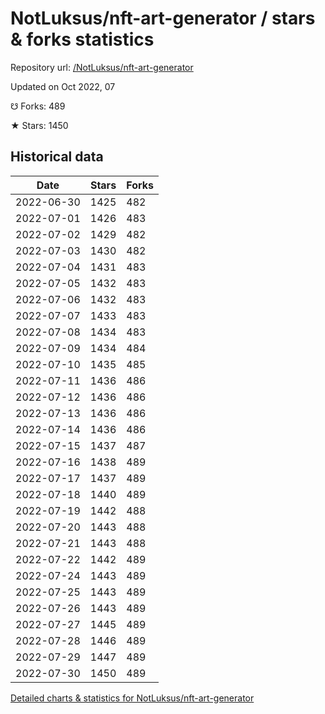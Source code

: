 # NotLuksus/nft-art-generator / stars & forks statistics

Repository url: [/NotLuksus/nft-art-generator](https://github.com/NotLuksus/nft-art-generator)

Updated on Oct 2022, 07

☋ Forks: 489

★ Stars: 1450

## Historical data
| Date | Stars | Forks |
|------|-------|-------|
| 2022-06-30 | 1425 | 482 | 
| 2022-07-01 | 1426 | 483 | 
| 2022-07-02 | 1429 | 482 | 
| 2022-07-03 | 1430 | 482 | 
| 2022-07-04 | 1431 | 483 | 
| 2022-07-05 | 1432 | 483 | 
| 2022-07-06 | 1432 | 483 | 
| 2022-07-07 | 1433 | 483 | 
| 2022-07-08 | 1434 | 483 | 
| 2022-07-09 | 1434 | 484 | 
| 2022-07-10 | 1435 | 485 | 
| 2022-07-11 | 1436 | 486 | 
| 2022-07-12 | 1436 | 486 | 
| 2022-07-13 | 1436 | 486 | 
| 2022-07-14 | 1436 | 486 | 
| 2022-07-15 | 1437 | 487 | 
| 2022-07-16 | 1438 | 489 | 
| 2022-07-17 | 1437 | 489 | 
| 2022-07-18 | 1440 | 489 | 
| 2022-07-19 | 1442 | 488 | 
| 2022-07-20 | 1443 | 488 | 
| 2022-07-21 | 1443 | 488 | 
| 2022-07-22 | 1442 | 489 | 
| 2022-07-24 | 1443 | 489 | 
| 2022-07-25 | 1443 | 489 | 
| 2022-07-26 | 1443 | 489 | 
| 2022-07-27 | 1445 | 489 | 
| 2022-07-28 | 1446 | 489 | 
| 2022-07-29 | 1447 | 489 | 
| 2022-07-30 | 1450 | 489 | 


[Detailed charts & statistics for NotLuksus/nft-art-generator](https://reviewgithub.com/rep/NotLuksus/nft-art-generator)
